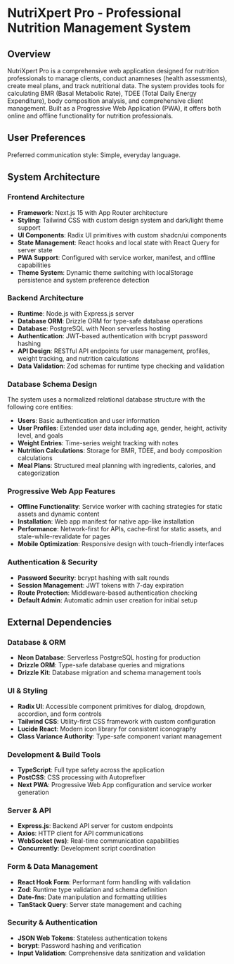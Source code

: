 # NutriXpert Pro - Professional Nutrition Management System

## Overview

NutriXpert Pro is a comprehensive web application designed for nutrition professionals to manage clients, conduct anamneses (health assessments), create meal plans, and track nutritional data. The system provides tools for calculating BMR (Basal Metabolic Rate), TDEE (Total Daily Energy Expenditure), body composition analysis, and comprehensive client management. Built as a Progressive Web Application (PWA), it offers both online and offline functionality for nutrition professionals.

## User Preferences

Preferred communication style: Simple, everyday language.

## System Architecture

### Frontend Architecture
- **Framework**: Next.js 15 with App Router architecture
- **Styling**: Tailwind CSS with custom design system and dark/light theme support
- **UI Components**: Radix UI primitives with custom shadcn/ui components
- **State Management**: React hooks and local state with React Query for server state
- **PWA Support**: Configured with service worker, manifest, and offline capabilities
- **Theme System**: Dynamic theme switching with localStorage persistence and system preference detection

### Backend Architecture
- **Runtime**: Node.js with Express.js server
- **Database ORM**: Drizzle ORM for type-safe database operations
- **Database**: PostgreSQL with Neon serverless hosting
- **Authentication**: JWT-based authentication with bcrypt password hashing
- **API Design**: RESTful API endpoints for user management, profiles, weight tracking, and nutrition calculations
- **Data Validation**: Zod schemas for runtime type checking and validation

### Database Schema Design
The system uses a normalized relational database structure with the following core entities:
- **Users**: Basic authentication and user information
- **User Profiles**: Extended user data including age, gender, height, activity level, and goals
- **Weight Entries**: Time-series weight tracking with notes
- **Nutrition Calculations**: Storage for BMR, TDEE, and body composition calculations
- **Meal Plans**: Structured meal planning with ingredients, calories, and categorization

### Progressive Web App Features
- **Offline Functionality**: Service worker with caching strategies for static assets and dynamic content
- **Installation**: Web app manifest for native app-like installation
- **Performance**: Network-first for APIs, cache-first for static assets, and stale-while-revalidate for pages
- **Mobile Optimization**: Responsive design with touch-friendly interfaces

### Authentication & Security
- **Password Security**: bcrypt hashing with salt rounds
- **Session Management**: JWT tokens with 7-day expiration
- **Route Protection**: Middleware-based authentication checking
- **Default Admin**: Automatic admin user creation for initial setup

## External Dependencies

### Database & ORM
- **Neon Database**: Serverless PostgreSQL hosting for production
- **Drizzle ORM**: Type-safe database queries and migrations
- **Drizzle Kit**: Database migration and schema management tools

### UI & Styling
- **Radix UI**: Accessible component primitives for dialog, dropdown, accordion, and form controls
- **Tailwind CSS**: Utility-first CSS framework with custom configuration
- **Lucide React**: Modern icon library for consistent iconography
- **Class Variance Authority**: Type-safe component variant management

### Development & Build Tools
- **TypeScript**: Full type safety across the application
- **PostCSS**: CSS processing with Autoprefixer
- **Next PWA**: Progressive Web App configuration and service worker generation

### Server & API
- **Express.js**: Backend API server for custom endpoints
- **Axios**: HTTP client for API communications
- **WebSocket (ws)**: Real-time communication capabilities
- **Concurrently**: Development script coordination

### Form & Data Management
- **React Hook Form**: Performant form handling with validation
- **Zod**: Runtime type validation and schema definition
- **Date-fns**: Date manipulation and formatting utilities
- **TanStack Query**: Server state management and caching

### Security & Authentication
- **JSON Web Tokens**: Stateless authentication tokens
- **bcrypt**: Password hashing and verification
- **Input Validation**: Comprehensive data sanitization and validation